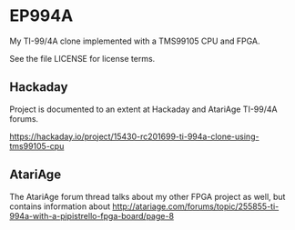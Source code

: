 # EP994A
My TI-99/4A clone implemented with a TMS99105 CPU and FPGA.

See the file LICENSE for license terms.

Hackaday
--------
Project is documented to an extent at Hackaday and AtariAge TI-99/4A forums.

https://hackaday.io/project/15430-rc201699-ti-994a-clone-using-tms99105-cpu

AtariAge
--------
The AtariAge forum thread talks about my other FPGA project as well, but contains information about 
http://atariage.com/forums/topic/255855-ti-994a-with-a-pipistrello-fpga-board/page-8
